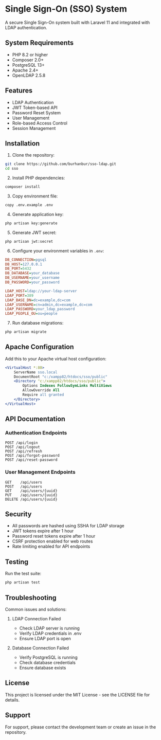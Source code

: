 # Single Sign-On (SSO) System

A secure Single Sign-On system built with Laravel 11 and integrated with LDAP authentication.

## System Requirements

- PHP 8.2 or higher
- Composer 2.0+
- PostgreSQL 13+
- Apache 2.4+
- OpenLDAP 2.5.8

## Features

- LDAP Authentication
- JWT Token-based API
- Password Reset System
- User Management
- Role-based Access Control
- Session Management

## Installation

1. Clone the repository:
```bash
git clone https://github.com/burhanbur/sso-ldap.git
cd sso
```

2. Install PHP dependencies:
```bash
composer install
```

3. Copy environment file:
```bash
copy .env.example .env
```

4. Generate application key:
```bash
php artisan key:generate
```

5. Generate JWT secret:
```bash
php artisan jwt:secret
```

6. Configure your environment variables in `.env`:
```ini
DB_CONNECTION=pgsql
DB_HOST=127.0.0.1
DB_PORT=5432
DB_DATABASE=your_database
DB_USERNAME=your_username
DB_PASSWORD=your_password

LDAP_HOST=ldap://your-ldap-server
LDAP_PORT=389
LDAP_BASE_DN=dc=example,dc=com
LDAP_USERNAME=cn=admin,dc=example,dc=com
LDAP_PASSWORD=your_ldap_password
LDAP_PEOPLE_OU=ou=people
```

7. Run database migrations:
```bash
php artisan migrate
```

## Apache Configuration

Add this to your Apache virtual host configuration:

```apache
<VirtualHost *:80>
    ServerName sso.local
    DocumentRoot "c:/xampp82/htdocs/sso/public"
    <Directory "c:/xampp82/htdocs/sso/public">
        Options Indexes FollowSymLinks MultiViews
        AllowOverride All
        Require all granted
    </Directory>
</VirtualHost>
```

## API Documentation

### Authentication Endpoints

```
POST /api/login
POST /api/logout
POST /api/refresh
POST /api/forgot-password
POST /api/reset-password
```

### User Management Endpoints

```
GET    /api/users
POST   /api/users
GET    /api/users/{uuid}
PUT    /api/users/{uuid}
DELETE /api/users/{uuid}
```

## Security

- All passwords are hashed using SSHA for LDAP storage
- JWT tokens expire after 1 hour
- Password reset tokens expire after 1 hour
- CSRF protection enabled for web routes
- Rate limiting enabled for API endpoints

## Testing

Run the test suite:

```bash
php artisan test
```

## Troubleshooting

Common issues and solutions:

1. LDAP Connection Failed
   - Check LDAP server is running
   - Verify LDAP credentials in .env
   - Ensure LDAP port is open

2. Database Connection Failed
   - Verify PostgreSQL is running
   - Check database credentials
   - Ensure database exists

## License

This project is licensed under the MIT License - see the LICENSE file for details.

## Support

For support, please contact the development team or create an issue in the repository.